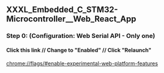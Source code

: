 ## XXXL_Embedded_C_STM32-Microcontroller\_\_Web_React_App

### Step 0: (Configuration: Web Serial API - Only one)

#### Click this link // Change to "Enabled" // Click "Relaunch"

[chrome://flags/#enable-experimental-web-platform-features](chrome://flags/#enable-experimental-web-platform-features)

